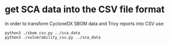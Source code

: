 # get SCA data into the CSV file format


In order to transform CycloneDX SBOM data and Trivy reports into CSV use:

```shell
python3 ./sbom_csv.py ../sca_data
python3 ./vulnerability_csv.py ../sca_data
```
